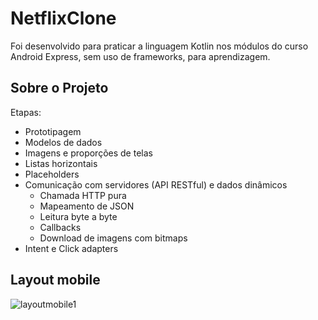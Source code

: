 # NetflixClone

Foi desenvolvido para praticar a linguagem Kotlin nos módulos do curso Android Express, sem uso de frameworks, para aprendizagem.

## Sobre o Projeto

Etapas:
- Prototipagem 
- Modelos de dados
- Imagens e proporções de telas
- Listas horizontais
- Placeholders
- Comunicação com servidores (API RESTful) e dados dinâmicos
    - Chamada HTTP pura 
    - Mapeamento de JSON
    - Leitura byte a byte
    - Callbacks
    - Download de imagens com bitmaps
- Intent e Click adapters



## Layout mobile

![layoutmobile1](https://github.com/geisyanne/NetflixClone2/blob/main/toReadme.gif)  

